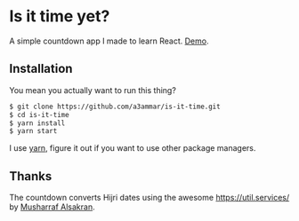 # Is it time yet?

A simple countdown app I made to learn React. [Demo](https://a3ammar.github.io/is-it-time/).


## Installation

You mean you actually want to run this thing?

``` sh
$ git clone https://github.com/a3ammar/is-it-time.git
$ cd is-it-time
$ yarn install
$ yarn start
```

I use [yarn](https://yarnpkg.com/en/), figure it out if you want to use other package managers.

## Thanks

The countdown converts Hijri dates using the awesome https://util.services/ by [Musharraf Alsakran](https://twitter.com/MusharrafSakran).
